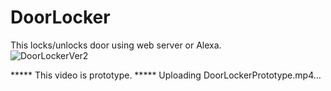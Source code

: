 # DoorLocker
This locks/unlocks door using web server or Alexa.  
![DoorLockerVer2](https://user-images.githubusercontent.com/82433238/153733196-613c0be2-b818-4104-8b33-01fe0094a9c2.jpg)

***** This video is prototype. *****
Uploading DoorLockerPrototype.mp4…
